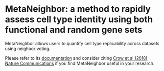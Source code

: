 MetaNeighbor: a method to rapidly assess cell type identity using both functional and random gene sets
================
MetaNeighbor allows users to quantify cell type replicability across datasets using neighbor voting.

Please refer to its [documentation](./Documentation.md) and consider citing [Crow et al (2018) Nature Communications](https://www.nature.com/articles/s41467-018-03282-0) if you find MetaNeighbor useful in your research.
